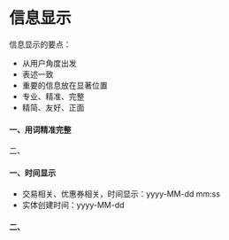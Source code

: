 # 信息显示

信息显示的要点：

* 从用户角度出发
* 表述一致
* 重要的信息放在显著位置
* 专业、精准、完整
* 精简、友好、正面

#### 一、**用词精准完整**

二、

#### 一、时间显示

* 交易相关、优惠券相关，时间显示：yyyy-MM-dd mm:ss
* 实体创建时间：yyyy-MM-dd

#### 二、



